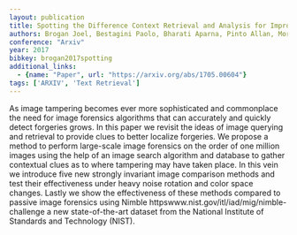 ```yaml
---
layout: publication
title: Spotting the Difference Context Retrieval and Analysis for Improved Forgery Detection and Localization
authors: Brogan Joel, Bestagini Paolo, Bharati Aparna, Pinto Allan, Moreira Daniel, Bowyer Kevin, Flynn Patrick, Rocha Anderson, Scheirer Walter
conference: "Arxiv"
year: 2017
bibkey: brogan2017spotting
additional_links:
  - {name: "Paper", url: "https://arxiv.org/abs/1705.00604"}
tags: ['ARXIV', 'Text Retrieval']
---
```

As image tampering becomes ever more sophisticated and commonplace the need for image forensics algorithms that can accurately and quickly detect forgeries grows. In this paper we revisit the ideas of image querying and retrieval to provide clues to better localize forgeries. We propose a method to perform large-scale image forensics on the order of one million images using the help of an image search algorithm and database to gather contextual clues as to where tampering may have taken place. In this vein we introduce five new strongly invariant image comparison methods and test their effectiveness under heavy noise rotation and color space changes. Lastly we show the effectiveness of these methods compared to passive image forensics using Nimble httpswww.nist.gov/itl/iad/mig/nimble-challenge a new state-of-the-art dataset from the National Institute of Standards and Technology (NIST).
